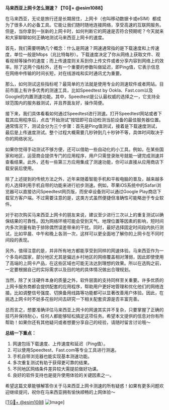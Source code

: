**马来西亚上网卡怎么测速？【TG💪+ @esim1088】**

在马来西亚，无论是旅行还是长期居住，上网卡（也叫移动数据卡或eSIM）都成为了很多人的必备工具。它能让我们随时随地连接网络，享受高速的互联网服务。但是，当你拿到一张新的上网卡时，如何判断它的网速是否符合预期呢？今天就来和大家聊聊如何正确地测试马来西亚上网卡的速度。

首先，我们需要明确几个概念：什么是网速？网速通常指的是下载速度和上传速度，单位一般是Mbps（兆比特每秒）。下载速度决定了你从网络上获取文件、观看视频等操作的速度；而上传速度则关系到你上传文件或者分享内容到网络上的效率。除了这两个指标外，还有一个重要的参数叫做延迟，即Ping值，它表示信息在网络中传输的时间长短，对在线游戏和实时通讯尤为重要。

那么，如何测试这些指标呢？最简单的方法就是使用专业的测速软件或者网站。目前市面上有许多优秀的测速工具，比如Speedtest by Ookla、Fast.com以及Google的内置测速功能。其中，Speedtest是公认最权威的选择之一，它支持全球范围内的服务器测试，并且界面友好，操作简便。

接下来，我们具体看看如何通过Speedtest进行测速。打开Speedtest网站或者下载其应用程序后，点击“开始测试”按钮即可自动检测当前设备的最佳服务器位置。通常情况下，测试会分为三个步骤：首先是Ping值测试，接着是下载速度测试，最后是上传速度测试。整个过程大概需要几秒钟到几十秒钟不等，具体时间取决于你的网络状况。

如果你觉得手动测试不够方便，还可以借助一些自动化的小工具。例如，在某些国家和地区，运营商会提供专门的应用程序，用户只需登录账号就能一键完成测速并查看结果。此外，还有一些第三方应用集成了测速功能，你可以直接从应用商店下载安装后使用。

除了上述提到的传统方法之外，近年来随着智能手机和平板电脑的普及，越来越多的人选择利用手机自带的功能来进行初步测速。例如，苹果iOS系统中的Safari浏览器可以直接访问Speedtest网页版，而安卓设备则可以通过Google Play商店下载官方客户端。不过需要注意的是，这类方式虽然便捷但准确性可能略逊于专业软件。

对于初次购买马来西亚上网卡的朋友来说，建议至少进行三次以上的重复测试以确保结果的可靠性。因为网络环境可能会受到天气、地理位置等因素的影响，短时间内多次测量有助于排除偶然误差带来的干扰。同时，最好选择固定时间段内执行测试，比如早晨、中午和晚上各测一次，这样可以更全面地了解你的上网卡在不同时间段的表现。

另外，值得注意的是，并非所有地方都能享受到同样的网速体验。马来西亚作为一个多岛屿国家，部分地区尤其是偏远乡村地区的网络覆盖相对薄弱，因此即使使用了高端的上网卡产品，在这些区域也可能无法达到理想的效果。所以在选购之前，一定要根据自己的实际需求以及目的地的具体情况做出合理规划。

当然，除了关注硬件本身的质量之外，软件层面的支持同样至关重要。许多优质的上网卡服务商都会提供配套的应用程序，帮助用户更好地管理和优化他们的网络连接。比如调整信号强度、切换备用线路等功能都可以显著改善用户体验。因此，在挑选上网卡时不妨多花些时间去研究一下相关配套资源是否丰富完善。

总而言之，想要准确评估马来西亚上网卡的网速其实并不复杂，只要掌握了正确的技巧并保持耐心，任何人都能够轻松搞定这项任务。希望本文提供的信息对你有所帮助！如果你还有其他疑问或者想要分享自己的经验，请随时留言讨论哦～

**总结一下重点：**
1. 网速包括下载速度、上传速度和延迟（Ping值）。
2. 可以使用Speedtest、Fast.com等专业工具进行测速。
3. 手机自带浏览器也能实现基本测速功能。
4. 多次重复测试有助于获得更可靠的结果。
5. 不同地区网络条件差异较大需提前做好功课。
6. 良好的软件支持也是提升使用体验的关键因素之一。

希望这篇文章能够解答你关于马来西亚上网卡测速的所有疑惑！如果有更多问题欢迎继续提问，祝你在马来西亚拥有愉快顺畅的上网体验～ 

[[TG💪+ @esim1088](https://t.me/s/esim1088) ![Image](https://i.postimg.cc/4NQfJmqS/Snipaste-2025-05-13-00-14-12.png)]